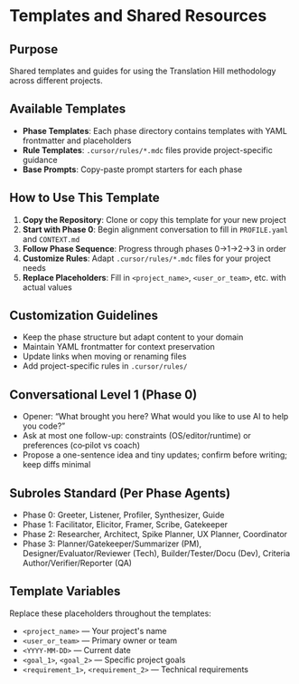# Templates and Shared Resources

## Purpose
Shared templates and guides for using the Translation Hill methodology across different projects.

## Available Templates
- **Phase Templates**: Each phase directory contains templates with YAML frontmatter and placeholders
- **Rule Templates**: `.cursor/rules/*.mdc` files provide project-specific guidance
- **Base Prompts**: Copy-paste prompt starters for each phase

## How to Use This Template
1. **Copy the Repository**: Clone or copy this template for your new project
2. **Start with Phase 0**: Begin alignment conversation to fill in `PROFILE.yaml` and `CONTEXT.md`
3. **Follow Phase Sequence**: Progress through phases 0→1→2→3 in order
4. **Customize Rules**: Adapt `.cursor/rules/*.mdc` files for your project needs
5. **Replace Placeholders**: Fill in `<project_name>`, `<user_or_team>`, etc. with actual values

## Customization Guidelines
- Keep the phase structure but adapt content to your domain
- Maintain YAML frontmatter for context preservation
- Update links when moving or renaming files
- Add project-specific rules in `.cursor/rules/`

## Conversational Level 1 (Phase 0)
- Opener: “What brought you here? What would you like to use AI to help you code?”
- Ask at most one follow-up: constraints (OS/editor/runtime) or preferences (co‑pilot vs coach)
- Propose a one-sentence idea and tiny updates; confirm before writing; keep diffs minimal

## Subroles Standard (Per Phase Agents)
- Phase 0: Greeter, Listener, Profiler, Synthesizer, Guide
- Phase 1: Facilitator, Elicitor, Framer, Scribe, Gatekeeper
- Phase 2: Researcher, Architect, Spike Planner, UX Planner, Coordinator
- Phase 3: Planner/Gatekeeper/Summarizer (PM), Designer/Evaluator/Reviewer (Tech), Builder/Tester/Docu (Dev), Criteria Author/Verifier/Reporter (QA)

## Template Variables
Replace these placeholders throughout the templates:
- `<project_name>` — Your project's name
- `<user_or_team>` — Primary owner or team
- `<YYYY-MM-DD>` — Current date
- `<goal_1>`, `<goal_2>` — Specific project goals
- `<requirement_1>`, `<requirement_2>` — Technical requirements
